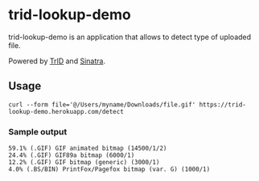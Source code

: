 # trid-lookup-demo

trid-lookup-demo is an application that allows to detect type of uploaded file.

Powered by [TrID](https://mark0.net/soft-trid-e.html) and [Sinatra](https://sinatrarb.com).

## Usage

```
curl --form file='@/Users/myname/Downloads/file.gif' https://trid-lookup-demo.herokuapp.com/detect
```

### Sample output

```
59.1% (.GIF) GIF animated bitmap (14500/1/2)
24.4% (.GIF) GIF89a bitmap (6000/1)
12.2% (.GIF) GIF bitmap (generic) (3000/1)
4.0% (.BS/BIN) PrintFox/Pagefox bitmap (var. G) (1000/1)
```
